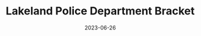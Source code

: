 ---
layout: default
title: Lakeland Police Department Bracket
modal-id: 3
date: 2023-06-26
img: LPD.jpg
img1: Bracket-right.png
img2: interface.png
alt: image-alt
project-date: Summer 2023
client: Lakeland Police Department
category: Design and Production
description: "&nbsp;&nbsp;&nbsp;&nbsp;As part of an exciting collaboration with the Lakeland Police Department, I was entrusted with the task of creating a specialized bracket to seamlessly integrate their Axon Signal Side Arm modules with the newly acquired Alien Gear Rapid Force Duty Holsters. The department sought a reliable mounting system to enable the use of these holsters during the upcoming fall season, and with no existing solution available, I was eager to take on the challenge."
outcome: "&nbsp;&nbsp;&nbsp;&nbsp;I embarked on a comprehensive design journey, commencing with an in-depth consultation with the client to understand their requirements and vision. Armed with valuable insights, I proceeded to develop initial prototypes, presenting them to the client for feedback and refinement. Throughout the iterative design process, I meticulously honed the bracket's specifications to ensure optimal functionality and compatibility with both the Axon Signal Side Arm modules and the Alien Gear Rapid Force Duty Holsters.
<br><br>
&nbsp;&nbsp;&nbsp;&nbsp;After arriving at the final design, I meticulously crafted a detailed quote that aligned with the Lakeland Police Department's budget and expectations. Recognizing the innovation and uniqueness of the mounting solution, I sought legal protection for my invention and collaborated with the esteemed Florida Polytechnic legal team to secure a provisional patent.
<br><br>
&nbsp;&nbsp;&nbsp;&nbsp;Upon receiving approval and ensuring the necessary legal safeguards were in place, I proceeded to scale up production. With utmost precision and quality assurance, I successfully manufactured 350 of the bespoke mounts, meeting the demands of the entire Lakeland Police Department.
<br><br>
&nbsp;&nbsp;&nbsp;&nbsp;The project not only achieved its primary objective of providing a tailored mounting solution but also showcased my ability to collaborate with clients, navigate legal complexities, and deliver tangible results. It has been an immensely rewarding experience to contribute to the safety and efficiency of law enforcement personnel through this innovative product."
---